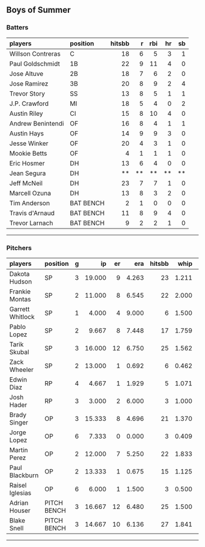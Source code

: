 ## Boys of Summer

### Batters

 
|players           |position  | hitsbb|  r| rbi| hr| sb| 
|:-----------------|:---------|------:|--:|---:|--:|--:| 
|Willson Contreras |C         |     18|  6|   5|  3|  1| 
|Paul Goldschmidt  |1B        |     22|  9|  11|  4|  0| 
|Jose Altuve       |2B        |     18|  7|   6|  2|  0| 
|Jose Ramirez      |3B        |     20|  8|   9|  2|  4| 
|Trevor Story      |SS        |     13|  8|   5|  1|  1| 
|J.P. Crawford     |MI        |     18|  5|   4|  0|  2| 
|Austin Riley      |CI        |     15|  8|  10|  4|  0| 
|Andrew Benintendi |OF        |     16|  8|   4|  1|  1| 
|Austin Hays       |OF        |     14|  9|   9|  3|  0| 
|Jesse Winker      |OF        |     20|  4|   3|  1|  0| 
|Mookie Betts      |OF        |      4|  1|   1|  1|  0| 
|Eric Hosmer       |DH        |     13|  6|   4|  0|  0| 
|Jean Segura       |DH        |     **| **|  **| **| **| 
|Jeff McNeil       |DH        |     23|  7|   7|  1|  0| 
|Marcell Ozuna     |DH        |     13|  8|   3|  2|  0| 
|Tim Anderson      |BAT BENCH |      2|  1|   0|  0|  0| 
|Travis d'Arnaud   |BAT BENCH |     11|  8|   9|  4|  0| 
|Trevor Larnach    |BAT BENCH |      9|  2|   2|  1|  0| 


* * *

### Pitchers

 
|players          |position    |  g|     ip| er|   era| hitsbb|  whip| so|  w| sv| 
|:----------------|:-----------|--:|------:|--:|-----:|------:|-----:|--:|--:|--:| 
|Dakota Hudson    |SP          |  3| 19.000|  9| 4.263|     23| 1.211| 11|  1|  0| 
|Frankie Montas   |SP          |  2| 11.000|  8| 6.545|     22| 2.000|  6|  1|  0| 
|Garrett Whitlock |SP          |  1|  4.000|  4| 9.000|      6| 1.500|  5|  0|  0| 
|Pablo Lopez      |SP          |  2|  9.667|  8| 7.448|     17| 1.759| 10|  0|  0| 
|Tarik Skubal     |SP          |  3| 16.000| 12| 6.750|     25| 1.562| 18|  1|  0| 
|Zack Wheeler     |SP          |  2| 13.000|  1| 0.692|      6| 0.462| 11|  2|  0| 
|Edwin Diaz       |RP          |  4|  4.667|  1| 1.929|      5| 1.071| 12|  0|  3| 
|Josh Hader       |RP          |  3|  3.000|  2| 6.000|      3| 1.000|  6|  0|  2| 
|Brady Singer     |OP          |  3| 15.333|  8| 4.696|     21| 1.370| 14|  1|  0| 
|Jorge Lopez      |OP          |  6|  7.333|  0| 0.000|      3| 0.409|  9|  0|  4| 
|Martin Perez     |OP          |  2| 12.000|  7| 5.250|     22| 1.833|  9|  0|  0| 
|Paul Blackburn   |OP          |  2| 13.333|  1| 0.675|     15| 1.125|  7|  1|  0| 
|Raisel Iglesias  |OP          |  6|  6.000|  1| 1.500|      3| 0.500| 10|  1|  2| 
|Adrian Houser    |PITCH BENCH |  3| 16.667| 12| 6.480|     25| 1.500| 13|  1|  0| 
|Blake Snell      |PITCH BENCH |  3| 14.667| 10| 6.136|     27| 1.841| 16|  0|  0| 


* * *


